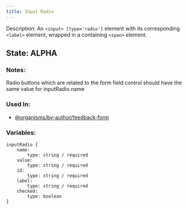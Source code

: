 ```yaml
---
title: Input Radio
---
```

Description: An `<input> [type='radio']`  element with its corresponding `<label>` element, wrapped in a containing `<span>` element.

## State: ALPHA

### Notes:
Radio buttons which are related to the form field control should have the same value for inputRadio.name

### Used In:
- [@organisms/by-author/feedback-form](/?p=organisms-feedback-form)

### Variables:
~~~
inputRadio {
    name:
        type: string / required
    value:
        type: string / required
    id:
        type: string / required
    label:
        type: string / required
    checked:
        type: boolean
}
~~~
